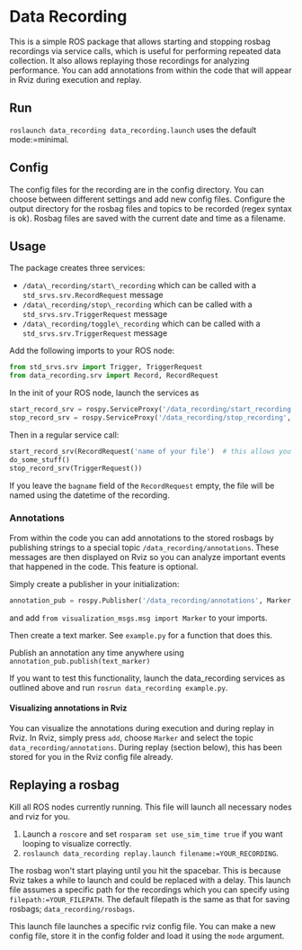 # Data Recording
This is a simple ROS package that allows starting and stopping rosbag recordings via service calls, 
which is useful for performing repeated data collection. It also allows replaying those recordings for
analyzing performance. You can add annotations from within the code that will appear in Rviz during execution and replay.

## Run
`roslaunch data_recording data_recording.launch` uses the default mode:=minimal.

## Config
The config files for the recording are in the config directory. You can choose between different settings and add new config files.
Configure the output directory for the rosbag files and topics to be recorded (regex syntax is ok).
Rosbag files are saved with the current date and time as a filename.

## Usage

The package creates three services:
* `/data\_recording/start\_recording` which can be called with a `std_srvs.srv.RecordRequest` message
* `/data\_recording/stop\_recording` which can be called with a `std_srvs.srv.TriggerRequest` message
* `/data\_recording/toggle\_recording` which can be called with a `std_srvs.srv.TriggerRequest` message

Add the following imports to your ROS node:

```python
from std_srvs.srv import Trigger, TriggerRequest
from data_recording.srv import Record, RecordRequest
```

In the init of your ROS node, launch the services as
```python
start_record_srv = rospy.ServiceProxy('/data_recording/start_recording', Record)
stop_record_srv = rospy.ServiceProxy('/data_recording/stop_recording', Trigger)
```

Then in a regular service call:

```python
start_record_srv(RecordRequest('name of your file')  # this allows you to modify name based on e.g. the run
do_some_stuff()
stop_record_srv(TriggerRequest())
```

If you leave the `bagname` field of the `RecordRequest` empty, the file will be named using 
the datetime of the recording.

### Annotations

From within the code you can add annotations to the stored rosbags by publishing 
strings to a special topic `/data_recording/annotations`. These messages are then displayed on Rviz
so you can analyze important events that happened in the code. This feature is optional.

Simply create a publisher in your initialization: 
```python
annotation_pub = rospy.Publisher('/data_recording/annotations', Marker, queue_size=10)
```
and add `from visualization_msgs.msg import Marker` to your imports.

Then create a text marker. See `example.py` for a function that does this.

Publish an annotation any time anywhere using `annotation_pub.publish(text_marker)`

If you want to test this functionality, launch the data_recording services as outlined above and
run `rosrun data_recording example.py`.

#### Visualizing annotations in Rviz

You can visualize the annotations during execution and during replay in Rviz. In Rviz, simply press `add`, choose `Marker` and select the topic `data_recording/annotations`. During replay (section below), this has been stored for you in the Rviz config file already.

## Replaying a rosbag

Kill all ROS nodes currently running. This file will launch all necessary nodes and rviz for you.

1. Launch a `roscore` and set `rosparam set use_sim_time true` if you want looping to visualize correctly.
2. `roslaunch data_recording replay.launch filename:=YOUR_RECORDING`.

The rosbag won't start playing until you hit the spacebar. This is because Rviz takes a while to launch and could be replaced with a delay.
This launch file assumes a specific path for the recordings which you can
specify using `filepath:=YOUR_FILEPATH`. The default filepath is the same as that for saving rosbags;
`data_recording/rosbags`.

This launch file launches a specific rviz config file. You can make a new config file, store it in the config folder and load it using the `mode` argument.


